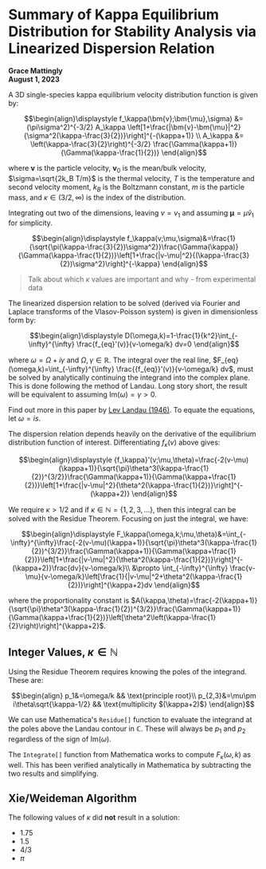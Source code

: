# Summary of Kappa Equilibrium Distribution for Stability Analysis via Linearized Dispersion Relation

**Grace Mattingly**  
**August 1, 2023**

A 3D single-species kappa equilibrium velocity distribution function is given by:

$$\begin{align}\displaystyle 
    f_\kappa(\bm{v};\bm{\mu},\sigma) &= (\pi\sigma^2)^{-3/2} A_\kappa \left[1+\frac{|\bm{v}-\bm{\mu}|^2}{\sigma^2(\kappa-\frac{3}{2})}\right]^{-(\kappa+1)} \\
    A_\kappa &= \left(\kappa-\frac{3}{2}\right)^{-3/2} \frac{\Gamma(\kappa+1)}{\Gamma(\kappa-\frac{1}{2})}
\end{align}$$

where $\bm{v}$ is the particle velocity, $\bm{v}_0$ is the mean/bulk velocity, $\sigma=\sqrt{2k_B T/m}$ is the thermal velocity, $T$ is the temperature and second velocity moment, $k_B$ is the Boltzmann constant, $m$ is the particle mass, and $\kappa\in(3/2,\infty)$ is the index of the distribution.

Integrating out two of the dimensions, leaving $v=v_1$ and assuming $\bm{\mu}=\mu \hat{v}_1$ for simplicity.

$$\begin{align}\displaystyle 
    f_\kappa(v;\mu,\sigma)&=\frac{1}{\sqrt{\pi(\kappa-\frac{3}{2})\sigma^2}}\frac{\Gamma(\kappa)}{\Gamma(\kappa-\frac{1}{2})}\left[1+\frac{|v-\mu|^2}{(\kappa-\frac{3}{2})\sigma^2}\right]^{-\kappa} 
\end{align}$$

> Talk about which $\kappa$ values are important and why - from experimental data

The linearized dispersion relation to be solved (derived via Fourier and Laplace transforms of the Vlasov-Poisson system) is given in dimensionless form by:

$$\begin{align}\displaystyle 
D(\omega,k)=1-\frac{1}{k^2}\int_{-\infty}^{\infty} \frac{f_{eq}'(v)}{v-\omega/k} dv=0
\end{align}$$

where $\omega=\Omega+i\gamma$ and $\Omega,\gamma\in\mathbb{R}$. The integral over the real line, $F_{eq}(\omega,k)=\int_{-\infty}^{\infty} \frac{{f_{eq}}'(v)}{v-\omega/k} dv$, must be solved by analytically continuing the integrand into the complex plane. This is done following the method of Landau. Long story short, the result will be equivalent to assuming $\text{Im}(\omega)=\gamma>0$.

Find out more in this paper by [Lev Landau (1946)](https://github.com/gracecmatt/Plasma_Instabilities/blob/main/Notes/Summaries_of_Papers.md#on-the-vibrations-of-the-electrostatic-plasma-lev-landau-1946). To equate the equations, let $\omega=is$.

The dispersion relation depends heavily on the derivative of the equilibrium distribution function of interest. Differentiating $f_\kappa(v)$ above gives:

$$\begin{align}\displaystyle 
{f_\kappa}'(v;\mu,\theta)=\frac{-2(v-\mu)(\kappa+1)}{\sqrt{\pi}\theta^3(\kappa-\frac{1}{2})^{3/2}}\frac{\Gamma(\kappa+1)}{\Gamma(\kappa+\frac{1}{2})}\left[1+\frac{|v-\mu|^2}{\theta^2(\kappa-\frac{1}{2})}\right]^{-(\kappa+2)}
\end{align}$$

We require $\kappa>1/2$ and if $\kappa\in\mathbb{N}=\{1,2,3,\dots \}$, then this integral can be solved with the Residue Theorem. Focusing on just the integral, we have:

$$\begin{align}\displaystyle 
F_\kappa(\omega,k;\mu,\theta)&=\int_{-\infty}^{\infty}\frac{-2(v-\mu)(\kappa+1)}{\sqrt{\pi}\theta^3(\kappa-\frac{1}{2})^{3/2}}\frac{\Gamma(\kappa+1)}{\Gamma(\kappa+\frac{1}{2})}\left[1+\frac{|v-\mu|^2}{\theta^2(\kappa-\frac{1}{2})}\right]^{-(\kappa+2)}\frac{dv}{v-\omega/k}\\
&\propto \int_{-\infty}^{\infty} \frac{v-\mu}{v-\omega/k}\left[\frac{1}{|v-\mu|^2+\theta^2(\kappa-\frac{1}{2})}\right]^{\kappa+2}dv
\end{align}$$

where the proportionality constant is $A(\kappa,\theta)=\frac{-2(\kappa+1)}{\sqrt{\pi}\theta^3(\kappa-\frac{1}{2})^{3/2}}\frac{\Gamma(\kappa+1)}{\Gamma(\kappa+\frac{1}{2})}\left[\theta^2\left(\kappa-\frac{1}{2}\right)\right]^{\kappa+2}$.

## Integer Values, $\kappa\in\mathbb{N}$
Using the Residue Theorem requires knowing the poles of the integrand. These are:

$$\begin{align}
p_1&=\omega/k && \text{principle root}\\
p_{2,3}&=\mu\pm i\theta\sqrt{\kappa-1/2} && \text{multiplicity $(\kappa+2)$}
\end{align}$$

We can use Mathematica's `Residue[]` function to evaluate the integrand at the poles above the Landau contour in $\mathbb{C}$. These will always be $p_1$ and $p_2$ regardless of the sign of $\text{Im}(\omega)$.

The `Integrate[]` function from Mathematica works to compute ${F}_\kappa(\omega,k)$ as well. This has been verified analytically in Mathematica by subtracting the two results and simplifying.

## Xie/Weideman Algorithm
The following values of $\kappa$ did **not** result in a solution:

- $1.75$
- $1.5$
- $4/3$
- $\pi$
